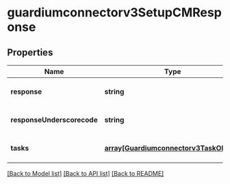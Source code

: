 # guardiumconnectorv3SetupCMResponse

## Properties
Name | Type | Description | Notes
------------ | ------------- | ------------- | -------------
**response** | **string** |  | [optional] [default to null]
**responseUnderscorecode** | **string** |  | [optional] [default to null]
**tasks** | [**array[Guardiumconnectorv3TaskObject]**](Guardiumconnectorv3TaskObject.md) |  | [optional] [default to null]

[[Back to Model list]](../README.md#documentation-for-models) [[Back to API list]](../README.md#documentation-for-api-endpoints) [[Back to README]](../README.md)


